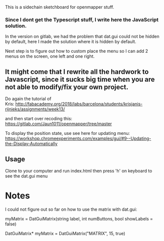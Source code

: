 This is a sidechain sketchboard for openmapper stuff.


### Since I dont get the Typescript stuff, I write here the JavaScript solution.


In the version on gitlab, we had the problem that dat.gui could not be hidden by default, here I made the solution where it is hidden by default.

Next step is to figure out how to custom place the menu so I can add 2 menus on the screen, one left and one right.


## It might come that I rewrite all the hardwork to Javascript, since it sucks big time when you are not able to modify/fix your own project.



Do again the tutorial of Kris: http://fabacademy.org/2018/labs/barcelona/students/krisjanis-rijnieks/assignments/week13/

and then start over recoding this: 
https://gitlab.com/Jaun1011/openmapper/tree/master

To display the position state, use see here for updating menu:
https://workshop.chromeexperiments.com/examples/gui/#9--Updating-the-Display-Automatically

## Usage
Clone to your computer and run index.html
then press 'h' on keyboard to see the dat.gui menu

# Notes
I could not figure out so far on how to use the matrix with dat.gui:

myMatrix = DatGuiMatrix(string label, int numButtons, bool showLabels = false)

DatGuiMatrix* myMatrix = DatGuiMatrix("MATRIX", 15, true)
